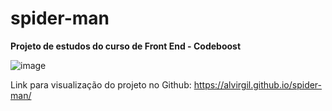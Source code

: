 # spider-man
**Projeto de estudos do curso de Front End - Codeboost**

![image](https://github.com/alvirgil/spider-man/assets/153670257/baa4e1ed-c55e-40b4-8fc2-5683c5300143)


Link para visualização do projeto no Github: https://alvirgil.github.io/spider-man/
